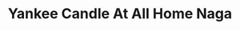 ---
title: "Yankee Candle At All Home Naga"
url: /camarines-sur/yankee-candle-at-all-home-naga/
shop: department store
---